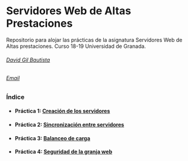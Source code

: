 # Servidores Web de Altas Prestaciones

Repositorio para alojar las prácticas de la asignatura Servidores Web de Altas prestaciones.
Curso 18-19 Universidad de Granada.

###### [David Gil Bautista](https://github.com/DavidBaug)
###### [Email](mailto:davidgilbautista@gmail.com)



### Índice

- #### Práctica 1: [Creación de los servidores](P1/README.md)

- #### Práctica 2: [Sincronización entre servidores](P2/README.md)

- #### Práctica 3: [Balanceo de carga](P3/README.md)

- #### Práctica 4: [Seguridad de la granja web](P4/README.md)